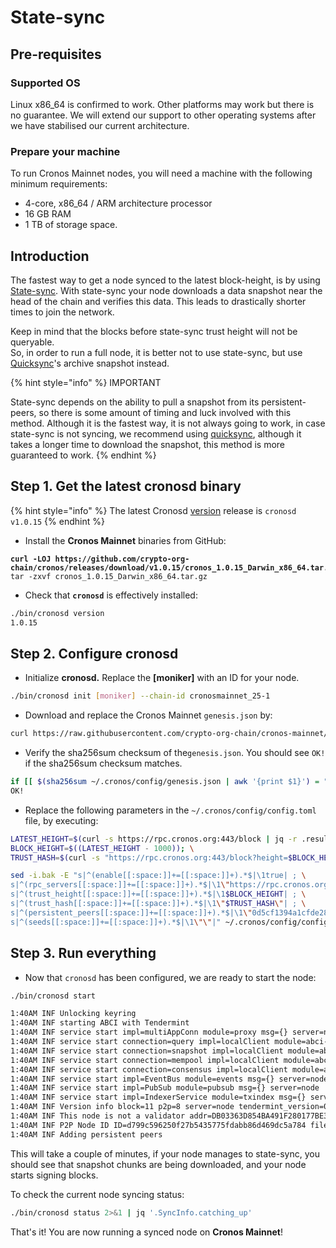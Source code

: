 # State-sync

## Pre-requisites

### Supported OS

Linux x86\_64 is confirmed to work. Other platforms may work but there is no guarantee. We will extend our support to other operating systems after we have stabilised our current architecture.

### Prepare your machine

To run Cronos Mainnet nodes, you will need a machine with the following minimum requirements:

* 4-core, x86\_64 / ARM architecture processor
* 16 GB RAM
* 1 TB of storage space.

## Introduction

The fastest way to get a node synced to the latest block-height, is by using [State-sync](https://docs.tendermint.com/v0.34/tendermint-core/state-sync.html). With state-sync your node downloads a data snapshot near the head of the chain and verifies this data. This leads to drastically shorter times to join the network.

Keep in mind that the blocks before state-sync trust height will not be queryable. \
So, in order to run a full node, it is better not to use state-sync, but use [Quicksync](quicksync.md)'s archive snapshot instead.&#x20;

{% hint style="info" %}
IMPORTANT

State-sync depends on the ability to pull a snapshot from its persistent-peers, so there is some amount of timing and luck involved with this method. Although it is the fastest way, it is not always going to work, in case state-sync is not syncing, we recommend using [quicksync](quicksync.md), although it takes a longer time to download the snapshot, this method is more guaranteed to work.
{% endhint %}

## Step 1. Get the latest cronosd binary

{% hint style="info" %}
The latest Cronosd [version](https://github.com/crypto-org-chain/cronos/releases) release is `cronosd v1.0.15`
{% endhint %}

* Install the **Cronos Mainnet** binaries from GitHub:

<pre class="language-bash"><code class="lang-bash"><strong>curl -LOJ https://github.com/crypto-org-chain/cronos/releases/download/v1.0.15/cronos_1.0.15_Darwin_x86_64.tar.gz
</strong>tar -zxvf cronos_1.0.15_Darwin_x86_64.tar.gz
</code></pre>

* Check that **`cronosd`** is effectively installed:

```bash
./bin/cronosd version
1.0.15
```



## Step 2. Configure cronosd

* Initialize **cronosd.** Replace the **\[moniker]** with an ID for your node. &#x20;

```bash
./bin/cronosd init [moniker] --chain-id cronosmainnet_25-1
```

* Download and replace the Cronos Mainnet `genesis.json` by:

```bash
curl https://raw.githubusercontent.com/crypto-org-chain/cronos-mainnet/master/cronosmainnet_25-1/genesis.json > ~/.cronos/config/genesis.json
```

* Verify the sha256sum checksum of the`genesis.json`. You should see `OK!` if the sha256sum checksum matches.

```bash
if [[ $(sha256sum ~/.cronos/config/genesis.json | awk '{print $1}') = "58f17545056267f57a2d95f4c9c00ac1d689a580e220c5d4de96570fbbc832e1" ]]; then echo "OK"; else echo "MISMATCHED"; fi;
OK!
```

* Replace the following parameters in the `~/.cronos/config/config.toml` file, by executing:

```bash
LATEST_HEIGHT=$(curl -s https://rpc.cronos.org:443/block | jq -r .result.block.header.height); \
BLOCK_HEIGHT=$((LATEST_HEIGHT - 1000)); \
TRUST_HASH=$(curl -s "https://rpc.cronos.org:443/block?height=$BLOCK_HEIGHT" | jq -r .result.block_id.hash)

sed -i.bak -E "s|^(enable[[:space:]]+=[[:space:]]+).*$|\1true| ; \
s|^(rpc_servers[[:space:]]+=[[:space:]]+).*$|\1\"https://rpc.cronos.org:443,https://rpc.cronos.org:443\"| ; \
s|^(trust_height[[:space:]]+=[[:space:]]+).*$|\1$BLOCK_HEIGHT| ; \
s|^(trust_hash[[:space:]]+=[[:space:]]+).*$|\1\"$TRUST_HASH\"| ; \
s|^(persistent_peers[[:space:]]+=[[:space:]]+).*$|\1\"0d5cf1394a1cfde28dc8f023567222abc0f47534@cronos-seed-0.crypto.org:26656,3032073adc06d710dd512240281637c1bd0c8a7b@cronos-seed-1.crypto.org:26656,04f43116b4c6c70054d9c2b7485383df5b1ed1da@cronos-seed-2.crypto.org:26656,337377dcda43d79c537d2c4d93ad3b698ce9452e@bd-cronos-mainnet-seed-node-01.bdnodes.net:26656\"| ; \
s|^(seeds[[:space:]]+=[[:space:]]+).*$|\1\"\"|" ~/.cronos/config/config.toml
```

## Step 3. Run everything

* Now that `cronosd` has been configured, we are ready to start the node:

```bash
./bin/cronosd start

1:40AM INF Unlocking keyring
1:40AM INF starting ABCI with Tendermint
1:40AM INF service start impl=multiAppConn module=proxy msg={} server=node
1:40AM INF service start connection=query impl=localClient module=abci-client msg={} server=node
1:40AM INF service start connection=snapshot impl=localClient module=abci-client msg={} server=node
1:40AM INF service start connection=mempool impl=localClient module=abci-client msg={} server=node
1:40AM INF service start connection=consensus impl=localClient module=abci-client msg={} server=node
1:40AM INF service start impl=EventBus module=events msg={} server=node
1:40AM INF service start impl=PubSub module=pubsub msg={} server=node
1:40AM INF service start impl=IndexerService module=txindex msg={} server=node
1:40AM INF Version info block=11 p2p=8 server=node tendermint_version=0.34.20
1:40AM INF This node is not a validator addr=DB03363D854BA491F280177BE33DE527F7542094 module=consensus pubKey=/L3Qe1oaNfrDael3QAmILSz5bLre9NAmKd48wd4eW8w= server=node
1:40AM INF P2P Node ID ID=d799c596250f27b5435775fdabb86d469dc5a784 file=/home/ubuntu/.cronos/config/node_key.json module=p2p server=node
1:40AM INF Adding persistent peers
```

This will take a couple of minutes, if your node manages to state-sync, you should see that snapshot chunks are being downloaded, and your node starts signing blocks.

To check the current node syncing status:

```bash
./bin/cronosd status 2>&1 | jq '.SyncInfo.catching_up'
```



That's it! You are now running a synced node on **Cronos Mainnet**!
